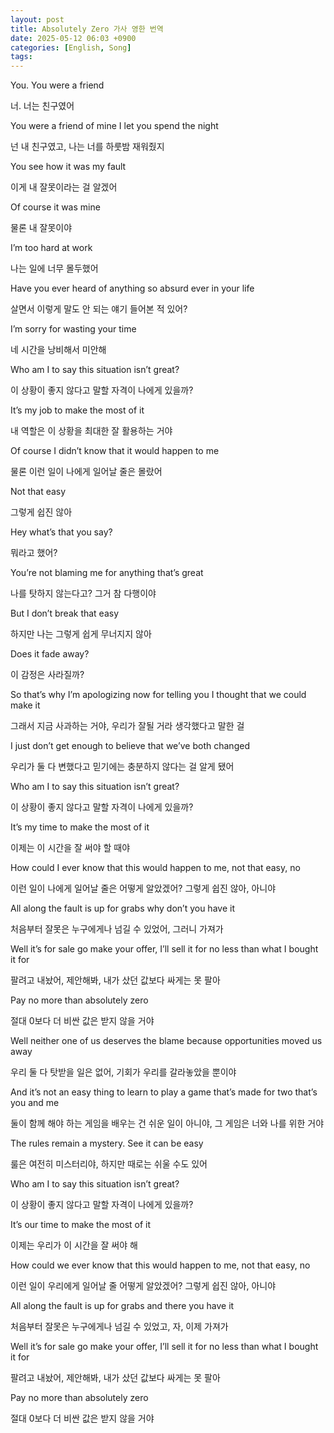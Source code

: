 ```yaml
---
layout: post
title: Absolutely Zero 가사 영한 번역
date: 2025-05-12 06:03 +0900
categories: [English, Song]
tags:
---
```


You. You were a friend

너. 너는 친구였어

  

You were a friend of mine I let you spend the night

넌 내 친구였고, 나는 너를 하룻밤 재워줬지

  

You see how it was my fault

이게 내 잘못이라는 걸 알겠어

  

Of course it was mine

물론 내 잘못이야

  

I’m too hard at work

나는 일에 너무 몰두했어

  

Have you ever heard of anything so absurd ever in your life

살면서 이렇게 말도 안 되는 얘기 들어본 적 있어?

  

I’m sorry for wasting your time

네 시간을 낭비해서 미안해

  

Who am I to say this situation isn’t great?

이 상황이 좋지 않다고 말할 자격이 나에게 있을까?

  

It’s my job to make the most of it

내 역할은 이 상황을 최대한 잘 활용하는 거야

  

Of course I didn’t know that it would happen to me

물론 이런 일이 나에게 일어날 줄은 몰랐어

  

Not that easy

그렇게 쉽진 않아

  

Hey what’s that you say?

뭐라고 했어?

  

You’re not blaming me for anything that’s great

나를 탓하지 않는다고? 그거 참 다행이야

  

But I don’t break that easy

하지만 나는 그렇게 쉽게 무너지지 않아

  

Does it fade away?

이 감정은 사라질까?

  

So that’s why I’m apologizing now for telling you I thought that we could make it

그래서 지금 사과하는 거야, 우리가 잘될 거라 생각했다고 말한 걸

  

I just don’t get enough to believe that we’ve both changed

우리가 둘 다 변했다고 믿기에는 충분하지 않다는 걸 알게 됐어

  

Who am I to say this situation isn’t great?

이 상황이 좋지 않다고 말할 자격이 나에게 있을까?

  

It’s my time to make the most of it

이제는 이 시간을 잘 써야 할 때야

  

How could I ever know that this would happen to me, not that easy, no

이런 일이 나에게 일어날 줄은 어떻게 알았겠어? 그렇게 쉽진 않아, 아니야

  

All along the fault is up for grabs why don’t you have it

처음부터 잘못은 누구에게나 넘길 수 있었어, 그러니 가져가

  

Well it’s for sale go make your offer, I’ll sell it for no less than what I bought it for

팔려고 내놨어, 제안해봐, 내가 샀던 값보다 싸게는 못 팔아

  

Pay no more than absolutely zero

절대 0보다 더 비싼 값은 받지 않을 거야

  

Well neither one of us deserves the blame because opportunities moved us away

우리 둘 다 탓받을 일은 없어, 기회가 우리를 갈라놓았을 뿐이야

  

And it’s not an easy thing to learn to play a game that’s made for two that’s you and me

둘이 함께 해야 하는 게임을 배우는 건 쉬운 일이 아니야, 그 게임은 너와 나를 위한 거야

  

The rules remain a mystery. See it can be easy

룰은 여전히 미스터리야, 하지만 때로는 쉬울 수도 있어

  

Who am I to say this situation isn’t great?

이 상황이 좋지 않다고 말할 자격이 나에게 있을까?

  

It’s our time to make the most of it

이제는 우리가 이 시간을 잘 써야 해

  

How could we ever know that this would happen to me, not that easy, no

이런 일이 우리에게 일어날 줄 어떻게 알았겠어? 그렇게 쉽진 않아, 아니야

  

All along the fault is up for grabs and there you have it

처음부터 잘못은 누구에게나 넘길 수 있었고, 자, 이제 가져가

  

Well it’s for sale go make your offer, I’ll sell it for no less than what I bought it for

팔려고 내놨어, 제안해봐, 내가 샀던 값보다 싸게는 못 팔아

  

Pay no more than absolutely zero

절대 0보다 더 비싼 값은 받지 않을 거야